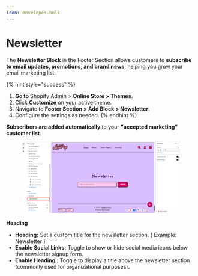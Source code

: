 ```yaml
---
icon: envelopes-bulk
---
```


# Newsletter

The **Newsletter Block** in the Footer Section allows customers to **subscribe to email updates, promotions, and brand news**, helping you grow your email marketing list.

{% hint style="success" %}
1. **Go to** Shopify Admin > **Online Store > Themes**.
2. Click **Customize** on your active theme.
3. Navigate to **Footer Section > Add Block > Newsletter**.
4. Configure the settings as needed.
{% endhint %}

**Subscribers are added automatically** to your **"accepted marketing" customer list**.

<figure><img src="../../.gitbook/assets/letter.png" alt=""><figcaption></figcaption></figure>

**Heading**

* **Heading:** Set a custom title for the newsletter section. ( Example: Newsletter )
* **Enable Social Links:** Toggle to show or hide social media icons below the newsletter signup form.
* **Enable Heading :** Toggle to display a title above the newsletter section (commonly used for organizational purposes).
